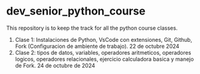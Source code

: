# dev_senior_python_course
This repository is to keep the track for all the python course classes.
1. Clase 1: Instalaciones de Python, VsCode con extensiones, Git, Github, Fork (Configuracion de ambiente de trabajo). 22 de octubre 2024
2. Clase 2: tipos de datos, variables, operadores aritmeticos, operadores logicos, operadores relacionales, ejercicio calculadora basica y manejo de Fork. 24 de octubre de 2024
